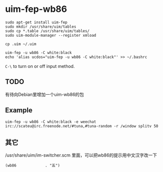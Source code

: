 # uim-fep-wb86

```
sudo apt-get install uim-fep
sudo mkdir /usr/share/uim/tables
sudo cp *.table /usr/share/uim/tables/
sudo uim-module-manager --register xmload
```

```
cp .uim ~/.uim
```


```
uim-fep -u wb86 -C white:black
echo 'alias ucdos="uim-fep -u wb86 -C white:black"' >> ~/.bashrc
```

`C-\` to turn on or off input method.


## TODO

有待向Debian里增加一个uim-wb86的包


## Example

```
uim-fep -u wb86 -C white:black -e weechat irc://scateu@irc.freenode.net/#tuna,#tuna-random -r /window splitv 50
```


## 其它

/usr/share/uim/im-switcher.scm 里面，可以把wb86的提示用中文汉字改一下

    (wb86             . "五")
